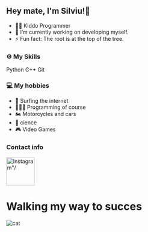 ## Hey mate, I'm Silviu!👾

- 👨🏻‍ Kiddo Programmer
- 🔭 I’m currently working on developing myself.
- ⚡ Fun fact: The root is at the top of the tree.

### ⚙️ My Skills
Python C++ Git 

### 💻 My hobbies
- 📡 Surfing the internet
- 👨🏻‍💻 Programming of course
- 🏍️ Motorcycles and cars
- 🤖 cience
- 🎮 Video Games

### Contact info
<div>
  <a href="https://www.instagram.com/zewutz/"> <img src"https://github.com/zewutz/zewutz/blob/main/instagram.svg" width="75" height="75" alt=Instagram"/> </a>
</div>

# Walking my way to succes
![cat](https://user-images.githubusercontent.com/55995994/111355544-2212c480-8690-11eb-94bb-df4d42c077c9.gif)

